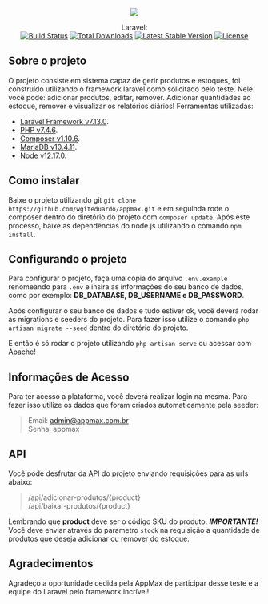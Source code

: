 <p align="center"><img src="https://i.imgur.com/Wr5c1Lj.png"></p>

<p align="center">
    Laravel:<br>
    <a href="https://travis-ci.org/laravel/framework"><img src="https://travis-ci.org/laravel/framework.svg" alt="Build Status"></a>
    <a href="https://packagist.org/packages/laravel/framework"><img src="https://poser.pugx.org/laravel/framework/d/total.svg" alt="Total Downloads"></a>
    <a href="https://packagist.org/packages/laravel/framework"><img src="https://poser.pugx.org/laravel/framework/v/stable.svg" alt="Latest Stable Version"></a>
    <a href="https://packagist.org/packages/laravel/framework"><img src="https://poser.pugx.org/laravel/framework/license.svg" alt="License"></a>
</p>

## Sobre o projeto

O projeto consiste em sistema capaz de gerir produtos e estoques, foi construido utilizando o framework laravel como solicitado pelo teste. Nele você pode: adicionar produtos, editar, remover. Adicionar quantidades ao estoque, remover e visualizar os relatórios diários! Ferramentas utilizadas:

- [Laravel Framework v7.13.0](https://laravel.com/).
- [PHP v7.4.6](https://www.php.net/).
- [Composer v1.10.6](https://getcomposer.org/).
- [MariaDB v10.4.11](https://mariadb.org/).
- [Node v12.17.0](https://nodejs.org/en/).

## Como instalar

Baixe o projeto utilizando git `git clone https://github.com/wgiteduardo/appmax.git` e em seguinda rode o composer dentro do diretório do projeto com `composer update`. Após este processo, baixe as dependências do node.js utilizando o comando `npm install`.

## Configurando o projeto

Para configurar o projeto, faça uma cópia do arquivo `.env.example` renomeando para `.env` e insira as informações do seu banco de dados, como por exemplo: **DB_DATABASE, DB_USERNAME e DB_PASSWORD**.

Após configurar o seu banco de dados e tudo estiver ok, você deverá rodar as migrations e seeders do projeto. Para fazer isso utilize o comando `php artisan migrate --seed` dentro do diretório do projeto.

E então é só rodar o projeto utilizando `php artisan serve` ou acessar com Apache!

## Informações de Acesso

Para ter acesso a plataforma, você deverá realizar login na mesma. Para fazer isso utilize os dados que foram criados automaticamente pela seeder:

> Email: admin@appmax.com.br  
> Senha: appmax

## API

Você pode desfrutar da API do projeto enviando requisições para as urls abaixo:

> /api/adicionar-produtos/{product}  
> /api/baixar-produtos/{product}

Lembrando que **product** deve ser o código SKU do produto. ***IMPORTANTE!*** Você deve enviar através do parametro `stock` na requisição a quantidade de produtos que deseja adicionar ou remover do estoque.

## Agradecimentos

Agradeço a oportunidade cedida pela AppMax de participar desse teste e a equipe do Laravel pelo framework incrível!
